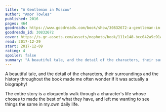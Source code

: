 ```yaml
---
title: "A Gentleman in Moscow"
author: "Amor Towles"
published: 2016
pages: 464
goodreads: https://www.goodreads.com/book/show/30832672-a-gentleman-in-moscow
goodreads_id: 30832672
cover: https://s.gr-assets.com/assets/nophoto/book/111x148-bcc042a9c91a29c1d680899eff700a03.png
read: 2017-12-29
start: 2017-12-09
rating: 4
spoiler: false
summary: "A beautiful tale, and the detail of the characters, their surroundings and the history throughout the book made me often wonder if it was actually a biography!"
---
```


A beautiful tale, and the detail of the characters, their surroundings and the history throughout the book made me often wonder if it was actually a biography!  
  
The entire story is a eloquently walk through a character's life whose choses to made the best of what they have, and left me wanting to see things the same in my.own daily life.
